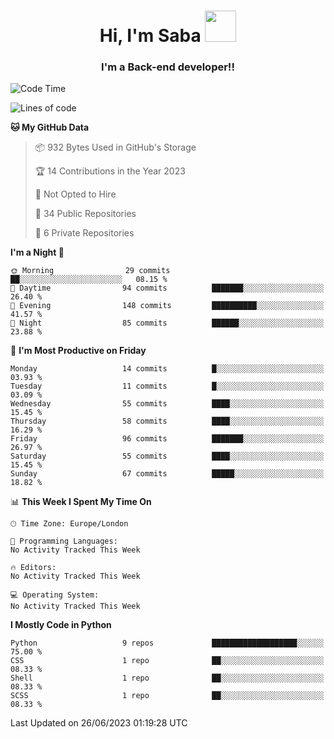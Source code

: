 <h1 align="center">Hi, I'm Saba <img src="https://media.giphy.com/media/EdB2g3VFDoKs57oe1w/giphy.gif" width="50"></h1>
<h3 align="center">I'm a Back-end developer!!</h3>

<!--START_SECTION:waka-->
![Code Time](http://img.shields.io/badge/Code%20Time-680%20hrs%2018%20mins-blue)

![Lines of code](https://img.shields.io/badge/From%20Hello%20World%20I%27ve%20Written-28.2%20thousand%20lines%20of%20code-blue)

**🐱 My GitHub Data** 

> 📦 932 Bytes Used in GitHub's Storage 
 > 
> 🏆 14 Contributions in the Year 2023
 > 
> 🚫 Not Opted to Hire
 > 
> 📜 34 Public Repositories 
 > 
> 🔑 6 Private Repositories 
 > 
**I'm a Night 🦉** 

```text
🌞 Morning                29 commits          ██░░░░░░░░░░░░░░░░░░░░░░░   08.15 % 
🌆 Daytime                94 commits          ███████░░░░░░░░░░░░░░░░░░   26.40 % 
🌃 Evening                148 commits         ██████████░░░░░░░░░░░░░░░   41.57 % 
🌙 Night                  85 commits          ██████░░░░░░░░░░░░░░░░░░░   23.88 % 
```
📅 **I'm Most Productive on Friday** 

```text
Monday                   14 commits          █░░░░░░░░░░░░░░░░░░░░░░░░   03.93 % 
Tuesday                  11 commits          █░░░░░░░░░░░░░░░░░░░░░░░░   03.09 % 
Wednesday                55 commits          ████░░░░░░░░░░░░░░░░░░░░░   15.45 % 
Thursday                 58 commits          ████░░░░░░░░░░░░░░░░░░░░░   16.29 % 
Friday                   96 commits          ███████░░░░░░░░░░░░░░░░░░   26.97 % 
Saturday                 55 commits          ████░░░░░░░░░░░░░░░░░░░░░   15.45 % 
Sunday                   67 commits          █████░░░░░░░░░░░░░░░░░░░░   18.82 % 
```


📊 **This Week I Spent My Time On** 

```text
🕑︎ Time Zone: Europe/London

💬 Programming Languages: 
No Activity Tracked This Week

🔥 Editors: 
No Activity Tracked This Week

💻 Operating System: 
No Activity Tracked This Week
```

**I Mostly Code in Python** 

```text
Python                   9 repos             ███████████████████░░░░░░   75.00 % 
CSS                      1 repo              ██░░░░░░░░░░░░░░░░░░░░░░░   08.33 % 
Shell                    1 repo              ██░░░░░░░░░░░░░░░░░░░░░░░   08.33 % 
SCSS                     1 repo              ██░░░░░░░░░░░░░░░░░░░░░░░   08.33 % 
```




 Last Updated on 26/06/2023 01:19:28 UTC
<!--END_SECTION:waka-->
